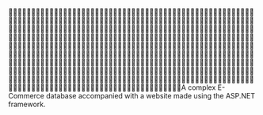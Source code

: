 􏱄􏱃􏱆􏱋􏱔􏱲􏱉􏱿􏱁􏲅􏱏􏱆􏱋􏱋􏱉􏱊􏱃􏱉􏱂􏱄􏱅􏱄􏱷􏱄􏱍􏱉􏱹􏱊􏱆􏱋􏱍􏱃􏱊􏱄􏱅􏱃􏰼􏱄􏱃􏱃􏱆􏱋􏱔􏱄􏱇􏰡􏱉􏱂􏲆􏰡􏱅􏰼􏱄􏲆􏱉􏱷􏱍􏰡􏱅􏱉􏱋􏱄􏱂􏱉􏰦􏱍􏰡􏱇􏱓􏱅􏰼􏱉􏱧􏰲􏰹􏱦􏲉􏱁􏰯􏱹􏱊􏱄􏱋􏱉􏲆􏱆􏱄􏱃􏱆􏱋􏱔􏱲􏱉􏱿􏱁􏲅􏱏􏱆􏱋􏱋􏱉􏱊􏱃􏱉􏱂􏱄􏱅􏱄􏱷􏱄􏱍􏱉􏱹􏱊􏱆􏱋􏱍􏱃􏱊􏱄􏱅􏱃􏰼􏱄􏱃􏱃􏱆􏱋􏱔􏱄􏱇􏰡􏱉􏱂􏲆􏰡􏱅􏰼􏱄􏲆􏱉􏱷􏱍􏰡􏱅􏱉􏱋􏱄􏱂􏱉􏰦􏱍􏰡􏱇􏱓􏱅􏰼􏱉􏱧􏰲􏰹􏱦􏲉􏱁􏰯􏱹􏱊􏱄􏱋􏱉􏲆􏱆􏱊􏱳􏱦􏱄􏱃􏱆􏱋􏱔􏱲􏱉􏱿􏱁􏲅􏱏􏱆􏱋􏱋􏱉􏱊􏱃􏱉􏱂􏱄􏱅􏱄􏱷􏱄􏱍􏱉􏱹􏱊􏱆􏱋􏱍􏱃􏱊􏱄􏱅􏱃􏰼􏱄􏱃􏱃􏱆􏱋􏱔􏱄􏱇􏰡􏱉􏱂􏲆􏰡􏱅􏰼􏱄􏲆􏱉􏱷􏱍􏰡􏱅􏱉􏱋􏱄􏱂􏱉􏰦􏱍􏰡􏱇􏱓􏱅􏰼􏱉􏱧􏰲􏰹􏱦􏲉􏱁􏰯􏱹􏱊􏱄􏱋􏱉􏲆􏱆􏱊􏱳􏱦􏱄􏱃􏱆􏱋􏱔􏱲􏱉􏱿􏱁􏲅􏱏􏱆􏱋􏱋􏱉􏱊􏱃􏱉􏱂􏱄􏱅􏱄􏱷􏱄􏱍􏱉􏱹􏱊􏱆􏱋􏱍􏱃􏱊􏱄􏱅􏱃􏰼􏱄􏱃􏱃􏱆􏱋􏱔􏱄􏱇􏰡􏱉􏱂􏲆􏰡􏱅􏰼􏱄􏲆􏱉􏱷􏱍􏰡􏱅􏱉􏱋􏱄􏱂􏱉􏰦􏱍􏰡􏱇􏱓􏱅􏰼􏱉􏱧􏰲􏰹􏱦􏲉􏱁􏰯􏱹􏱊􏱄􏱋􏱉􏲆􏱆􏱊􏱳􏱄􏱃􏱆􏱋􏱔􏱲􏱉􏱿􏱁􏲅􏱏􏱆􏱋􏱋􏱉􏱊􏱃􏱉􏱂􏱄􏱅􏱄􏱷􏱄􏱍􏱉􏱹􏱊􏱆􏱋􏱍􏱃􏱊􏱄􏱅􏱃􏰼􏱄􏱃􏱃􏱆􏱋􏱔􏱄􏱇􏰡􏱉􏱂􏲆􏰡􏱅􏰼􏱄􏲆􏱉􏱷􏱍􏰡􏱅􏱉􏱋􏱄􏱂􏱉􏰦􏱍􏰡􏱇􏱓􏱅􏰼􏱉􏱧􏰲􏰹􏱦􏲉􏱁􏰯􏱹􏱊􏱄􏱋􏱉􏲆􏱆􏱊􏱳􏱄􏱃􏱆􏱋􏱔􏱲􏱉􏱿􏱁􏲅􏱏􏱆􏱋􏱋􏱉􏱊􏱃􏱉􏱂􏱄􏱅􏱄􏱷􏱄􏱍􏱉􏱹􏱊􏱆􏱋􏱍􏱃􏱊􏱄􏱅􏱃􏰼􏱄􏱃􏱃􏱆􏱋􏱔􏱄􏱇􏰡􏱉􏱂􏲆􏰡􏱅􏰼􏱄􏲆􏱉􏱷􏱍􏰡􏱅􏱉􏱋􏱄􏱂􏱉􏰦􏱍􏰡􏱇􏱓􏱅􏰼􏱉􏱧􏰲􏰹􏱦􏲉􏱁􏰯􏱹􏱊􏱄􏱋􏱉A complex E-Commerce database accompanied with a website made using the ASP.NET framework. 

